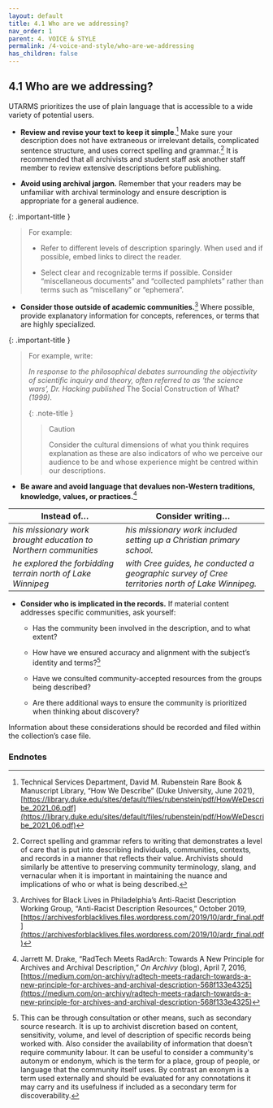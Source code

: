 ```yaml
---
layout: default
title: 4.1 Who are we addressing?
nav_order: 1
parent: 4. VOICE & STYLE
permalink: /4-voice-and-style/who-are-we-addressing
has_children: false
---
```


## 4.1 Who are we addressing?

UTARMS prioritizes the use of plain language that is accessible to a
wide variety of potential users.

* **Review and revise your text to keep it simple**.[^7] Make sure your description does not have extraneous or irrelevant details, complicated sentence structure, and uses correct spelling and grammar.[^8] It is recommended that all archivists and student staff ask another staff member to review extensive descriptions before publishing.

* **Avoid using archival jargon.** Remember that your readers may be unfamiliar with archival terminology and ensure description is appropriate for a general audience.

{: .important-title }
> For example:
>
>  * Refer to different levels of description sparingly. When used and if possible, embed links to direct the reader.
>
>  * Select clear and recognizable terms if possible. Consider “miscellaneous documents” and “collected pamphlets” rather than terms such as “miscellany” or “ephemera”.

* **Consider those outside of academic communities.**[^9] Where possible, provide explanatory information for concepts, references, or terms that are highly specialized.

{: .important-title }
> For example, write:
> 
> *In response to the philosophical debates surrounding the objectivity of scientific inquiry and theory, often referred to as ‘the science wars’, Dr. Hacking published* The Social Construction of What? *(1999).*
>
> {: .note-title }
> > Caution
> >
> > Consider the cultural dimensions of what you think requires explanation as these are also indicators of who we perceive our audience to be and whose experience might be centred within our descriptions.

* **Be aware and avoid language that devalues non-Western traditions, knowledge, values, or practices.**[^10]

| **Instead of…**                                                 | **Consider writing…**                                                                            |
| --------------------------------------------------------------- | ------------------------------------------------------------------------------------------------ |
| *his missionary work brought education to Northern communities* | *his missionary work included setting up a Christian primary school.*                            |
| *he explored the forbidding terrain north of Lake Winnipeg*     | *with Cree guides, he conducted a geographic survey of Cree territories north of Lake Winnipeg.* |

* **Consider who is implicated in the records.** If material content addresses specific communities, ask yourself:
    
  * Has the community been involved in the description, and to what extent?
    
  * How have we ensured accuracy and alignment with the subject’s identity and terms?[^11]
    
  * Have we consulted community-accepted resources from the groups being described?
    
  * Are there additional ways to ensure the community is prioritized when thinking about discovery?

Information about these considerations should be recorded and filed within the collection’s case file.

### Endnotes

[^7]: Technical Services Department, David M. Rubenstein Rare Book & Manuscript Library, “How We Describe” (Duke University, June 2021), [https://library.duke.edu/sites/default/files/rubenstein/pdf/HowWeDescribe_2021_06.pdf](https://library.duke.edu/sites/default/files/rubenstein/pdf/HowWeDescribe_2021_06.pdf)

[^8]: Correct spelling and grammar refers to writing that demonstrates a level of care that is put into describing individuals, communities, contexts, and records in a manner that reflects their value. Archivists should similarly be attentive to preserving community terminology, slang, and vernacular when it is important in maintaining the nuance and implications of who or what is being described.

[^9]: Archives for Black Lives in Philadelphia’s Anti-Racist Description Working Group, “Anti-Racist Description Resources,” October 2019, [https://archivesforblacklives.files.wordpress.com/2019/10/ardr_final.pdf](https://archivesforblacklives.files.wordpress.com/2019/10/ardr_final.pdf)

[^10]: Jarrett M. Drake, “RadTech Meets RadArch: Towards A New Principle for Archives and Archival Description,” *On Archivy* (blog), April 7, 2016, [https://medium.com/on-archivy/radtech-meets-radarch-towards-a-new-principle-for-archives-and-archival-description-568f133e4325](https://medium.com/on-archivy/radtech-meets-radarch-towards-a-new-principle-for-archives-and-archival-description-568f133e4325)

[^11]: This can be through consultation or other means, such as secondary source research. It is up to archivist discretion based on content, sensitivity, volume, and level of description of specific records being worked with. Also consider the availability of information that doesn’t require community labour. It can be useful to consider a community's autonym or endonym, which is the term for a place, group of people, or language that the community itself uses. By contrast an exonym is a term used externally and should be evaluated for any connotations it may carry and its usefulness if included as a secondary term for discoverability.
